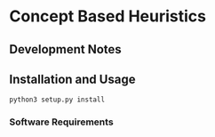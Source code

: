 
# Concept Based Heuristics



## Development Notes


## Installation and Usage

    python3 setup.py install

### Software Requirements
